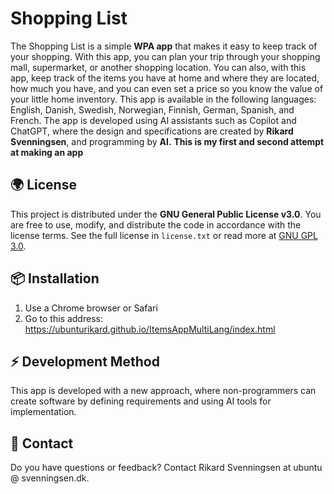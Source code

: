 # Shopping List

The Shopping List is a simple **WPA app** that makes it easy to keep track of your shopping.
With this app, you can plan your trip through your shopping mall, supermarket, or another shopping location.
You can also, with this app, keep track of the items you have at home and where they are located, how much you have, and you can even set a price so you know the value of your little home inventory.
This app is available in the following languages: English, Danish, Swedish, Norwegian, Finnish, German, Spanish, and French.
The app is developed using AI assistants such as Copilot and ChatGPT, where the design and specifications are created by **Rikard Svenningsen**, and programming by **AI.**
**This is my first and second attempt at making an app**

## 🌍 License
This project is distributed under the **GNU General Public License v3.0**.
You are free to use, modify, and distribute the code in accordance with the license terms.
See the full license in `license.txt` or read more at [GNU GPL 3.0](https://www.gnu.org/licenses/gpl-3.0.html).

## 📦 Installation
1. Use a Chrome browser or Safari
2. Go to this address: https://ubunturikard.github.io/ItemsAppMultiLang/index.html

## ⚡ Development Method
This app is developed with a new approach, where non-programmers can create software by defining requirements and using AI tools for implementation.

## 📖 Contact
Do you have questions or feedback? Contact Rikard Svenningsen at ubuntu @ svenningsen.dk.

